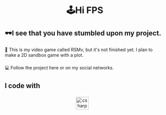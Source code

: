 <h1 align="center">🕹Hi FPS</h1>

###

<h2 align="left">🕶I see that you have stumbled upon my project.</h2>

###

<p align="left">🎯 This is my video game called RSMv, but it's not finished yet.
I plan to make a 2D sandbox game with a plot.</p>

###

<p align="left">💻 Follow the project here or on my social networks.</p>


###

<h2 align="left">I code with</h2>

###

<div align="center">
  <img src="https://cdn.jsdelivr.net/gh/devicons/devicon/icons/csharp/csharp-original.svg" height="40" alt="csharp logo"  />
  <img width="12" />
</div>

###
